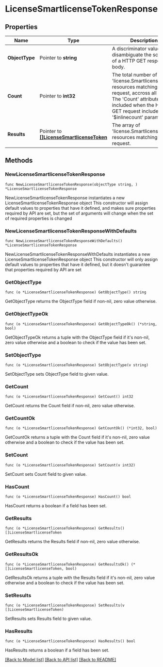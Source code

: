 # LicenseSmartlicenseTokenResponse

## Properties

Name | Type | Description | Notes
------------ | ------------- | ------------- | -------------
**ObjectType** | Pointer to **string** | A discriminator value to disambiguate the schema of a HTTP GET response body. | 
**Count** | Pointer to **int32** | The total number of &#39;license.SmartlicenseToken&#39; resources matching the request, accross all pages. The &#39;Count&#39; attribute is included when the HTTP GET request includes the &#39;$inlinecount&#39; parameter. | [optional] 
**Results** | Pointer to [**[]LicenseSmartlicenseToken**](license.SmartlicenseToken.md) | The array of &#39;license.SmartlicenseToken&#39; resources matching the request. | [optional] 

## Methods

### NewLicenseSmartlicenseTokenResponse

`func NewLicenseSmartlicenseTokenResponse(objectType string, ) *LicenseSmartlicenseTokenResponse`

NewLicenseSmartlicenseTokenResponse instantiates a new LicenseSmartlicenseTokenResponse object
This constructor will assign default values to properties that have it defined,
and makes sure properties required by API are set, but the set of arguments
will change when the set of required properties is changed

### NewLicenseSmartlicenseTokenResponseWithDefaults

`func NewLicenseSmartlicenseTokenResponseWithDefaults() *LicenseSmartlicenseTokenResponse`

NewLicenseSmartlicenseTokenResponseWithDefaults instantiates a new LicenseSmartlicenseTokenResponse object
This constructor will only assign default values to properties that have it defined,
but it doesn't guarantee that properties required by API are set

### GetObjectType

`func (o *LicenseSmartlicenseTokenResponse) GetObjectType() string`

GetObjectType returns the ObjectType field if non-nil, zero value otherwise.

### GetObjectTypeOk

`func (o *LicenseSmartlicenseTokenResponse) GetObjectTypeOk() (*string, bool)`

GetObjectTypeOk returns a tuple with the ObjectType field if it's non-nil, zero value otherwise
and a boolean to check if the value has been set.

### SetObjectType

`func (o *LicenseSmartlicenseTokenResponse) SetObjectType(v string)`

SetObjectType sets ObjectType field to given value.


### GetCount

`func (o *LicenseSmartlicenseTokenResponse) GetCount() int32`

GetCount returns the Count field if non-nil, zero value otherwise.

### GetCountOk

`func (o *LicenseSmartlicenseTokenResponse) GetCountOk() (*int32, bool)`

GetCountOk returns a tuple with the Count field if it's non-nil, zero value otherwise
and a boolean to check if the value has been set.

### SetCount

`func (o *LicenseSmartlicenseTokenResponse) SetCount(v int32)`

SetCount sets Count field to given value.

### HasCount

`func (o *LicenseSmartlicenseTokenResponse) HasCount() bool`

HasCount returns a boolean if a field has been set.

### GetResults

`func (o *LicenseSmartlicenseTokenResponse) GetResults() []LicenseSmartlicenseToken`

GetResults returns the Results field if non-nil, zero value otherwise.

### GetResultsOk

`func (o *LicenseSmartlicenseTokenResponse) GetResultsOk() (*[]LicenseSmartlicenseToken, bool)`

GetResultsOk returns a tuple with the Results field if it's non-nil, zero value otherwise
and a boolean to check if the value has been set.

### SetResults

`func (o *LicenseSmartlicenseTokenResponse) SetResults(v []LicenseSmartlicenseToken)`

SetResults sets Results field to given value.

### HasResults

`func (o *LicenseSmartlicenseTokenResponse) HasResults() bool`

HasResults returns a boolean if a field has been set.


[[Back to Model list]](../README.md#documentation-for-models) [[Back to API list]](../README.md#documentation-for-api-endpoints) [[Back to README]](../README.md)


